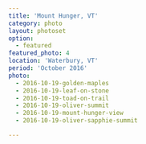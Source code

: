 ```yaml
---
title: 'Mount Hunger, VT'
category: photo
layout: photoset
option:
  - featured
featured_photo: 4
location: 'Waterbury, VT'
period: 'October 2016'
photo:
  - 2016-10-19-golden-maples
  - 2016-10-19-leaf-on-stone
  - 2016-10-19-toad-on-trail
  - 2016-10-19-oliver-summit
  - 2016-10-19-mount-hunger-view
  - 2016-10-19-oliver-sapphie-summit

---
```

